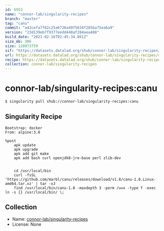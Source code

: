 ```yaml
---
id: 6953
name: "connor-lab/singularity-recipes"
branch: "master"
tag: "canu"
commit: "a43cefa7f62c25a6726a49f5634f285ba75ea6a9"
version: "23d139eb7f9377eedd448af284aea408"
build_date: "2021-02-16T02:45:34.861Z"
size_mb: 306
size: 128073759
sif: "https://datasets.datalad.org/shub/connor-lab/singularity-recipes/canu/2021-02-16-a43cefa7-23d139eb/23d139eb7f9377eedd448af284aea408.simg"
url: https://datasets.datalad.org/shub/connor-lab/singularity-recipes/canu/2021-02-16-a43cefa7-23d139eb/
recipe: https://datasets.datalad.org/shub/connor-lab/singularity-recipes/canu/2021-02-16-a43cefa7-23d139eb/Singularity
collection: connor-lab/singularity-recipes
---
```


# connor-lab/singularity-recipes:canu

```bash
$ singularity pull shub://connor-lab/singularity-recipes:canu
```

## Singularity Recipe

```singularity
Bootstrap: docker
From: alpine:3.8

%post
    apk update
    apk upgrade
    apk add git make
    apk add bash curl openjdk8-jre-base perl zlib-dev
    

    cd /usr/local/bin
    curl -fsSL 'https://github.com/marbl/canu/releases/download/v1.8/canu-1.8.Linux-amd64.tar.xz' | tar -xJ
    find /usr/local/bin/canu-1.8 -maxdepth 3 -perm /u=x -type f -exec ln -s {} /usr/local/bin/ \;
```

## Collection

 - Name: [connor-lab/singularity-recipes](https://github.com/connor-lab/singularity-recipes)
 - License: None

